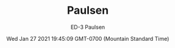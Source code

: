 ---
category: "wall-covering"
date: Wed Jan 27 2021 19:45:09 GMT-0700 (Mountain Standard Time)
description: "null"
designer: "Emily Donovan"
href: "https://www.areaenvironments.com/emily-donovan"
image_primary: "./img/ED+Paulsen+Art.jpg"
image_secondary: "./img/ED+Paulsen+Interior.jpg"
image_thumb: "./img/Emily+Donovan.png"
manufacturer: "Area Environments"
slug: "/manufacturers/area-environments/wall-covering/paulsen"
slug_destination: area-environments,
subtitle: "ED-3  Paulsen"
tags:
  - "area-environments"
  - "wall-covering"
title: "Paulsen"
---